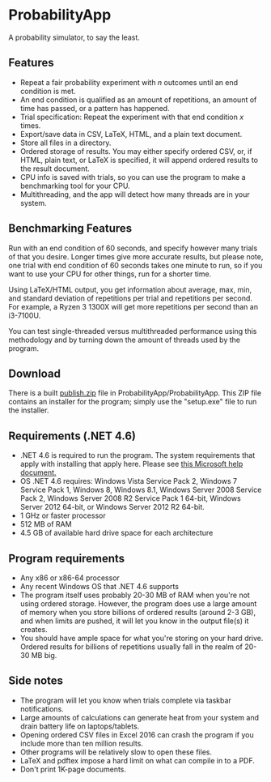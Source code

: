 # ProbabilityApp
A probability simulator, to say the least.

## Features
- Repeat a fair probability experiment with _n_ outcomes until an end condition is met.
- An end condition is qualified as an amount of repetitions, an amount of time has passed, or a pattern has happened.
- Trial specification: Repeat the experiment with that end condition _x_ times.
- Export/save data in CSV, LaTeX, HTML, and a plain text document.
- Store all files in a directory.
- Ordered storage of results. You may either specify ordered CSV, or, if HTML, plain text, or LaTeX is specified, it will append ordered results to the result document.
- CPU info is saved with trials, so you can use the program to make a benchmarking tool for your CPU.
- Multithreading, and the app will detect how many threads are in your system.

## Benchmarking Features
Run with an end condition of 60 seconds, and specify however many trials of that you desire. Longer times give more accurate results, but please note, one trial with end condition of 60 seconds takes one minute to run, so if you want to use your CPU for other things, run for a shorter time.

Using LaTeX/HTML output, you get information about average, max, min, and standard deviation of repetitions per trial and repetitions per second. For example, a Ryzen 3 1300X will get more repetitions per second than an i3-7100U.

You can test single-threaded versus multithreaded performance using this methodology and by turning down the amount of threads used by the program.

## Download
There is a built [publish.zip](https://github.com/dandalton1/ProbabilityApp/blob/master/ProbabilityApp/publish.zip?raw=true) file in ProbabilityApp/ProbabilityApp. This ZIP file contains an installer for the program; simply use the "setup.exe" file to run the installer.

## Requirements (.NET 4.6)
- .NET 4.6 is required to run the program. The system requirements that apply with installing that apply here. Please see [this Microsoft help document.](https://www.microsoft.com/en-us/download/details.aspx?id=48130)
- OS .NET 4.6 requires: Windows Vista Service Pack 2, Windows 7 Service Pack 1, Windows 8, Windows 8.1, Windows Server 2008 Service Pack 2, Windows Server 2008 R2 Service Pack 1 64-bit, Windows Server 2012 64-bit, or Windows Server 2012 R2 64-bit.
- 1 GHz or faster processor
- 512 MB of RAM
- 4.5 GB of available hard drive space for each architecture

## Program requirements
- Any x86 or x86-64 processor
- Any recent Windows OS that .NET 4.6 supports
- The program itself uses probably 20-30 MB of RAM when you're not using ordered storage. However, the program does use a large amount of memory when you store billions of ordered results (around 2-3 GB), and when limits are pushed, it will let you know in the output file(s) it creates.
- You should have ample space for what you're storing on your hard drive. Ordered results for billions of repetitions usually fall in the realm of 20-30 MB big.

## Side notes
- The program will let you know when trials complete via taskbar notifications.
- Large amounts of calculations can generate heat from your system and drain battery life on laptops/tablets.
- Opening ordered CSV files in Excel 2016 can crash the program if you include more than ten million results.
- Other programs will be relatively slow to open these files.
- LaTeX and pdftex impose a hard limit on what can compile in to a PDF.
- Don't print 1K-page documents.
